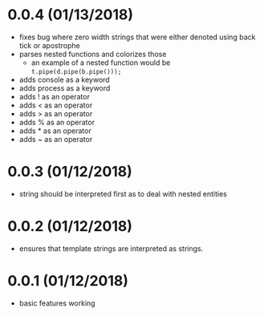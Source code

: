 # 0.0.4 (01/13/2018)

- fixes bug where zero width strings that were either denoted using back tick or apostrophe
- parses nested functions and colorizes those
  - an example of a nested function would be `t.pipe(d.pipe(b.pipe()));`
- adds console as a keyword
- adds process as a keyword
- adds ! as an operator
- adds < as an operator
- adds > as an operator
- adds % as an operator
- adds * as an operator
- adds ~ as an operator

# 0.0.3 (01/12/2018)

- string should be interpreted first as to deal with nested entities

# 0.0.2 (01/12/2018)

- ensures that template strings are interpreted as strings.

# 0.0.1 (01/12/2018)

- basic features working
